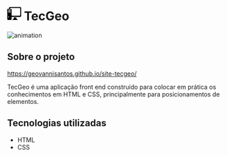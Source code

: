# ![pc-icon](https://github.com/GeovanniSantos/site-tecgeo/blob/master/imagens/pc-icon.png) TecGeo

![animation](https://github.com/GeovanniSantos/site-tecgeo/blob/master/imagens/animação.gif)

## Sobre o projeto

https://geovannisantos.github.io/site-tecgeo/

TecGeo é uma aplicação front end construído para colocar em prática os conhecimentos em HTML e CSS, principalmente para posicionamentos de elementos. 

## Tecnologias utilizadas

- HTML
- CSS

